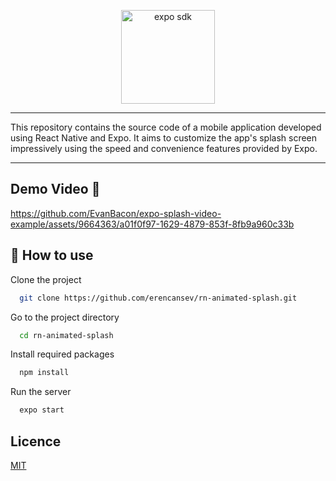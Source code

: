 <p align="center">
  <a href="https://expo.dev/">
    <img alt="expo sdk" height="150" src="https://assets-global.website-files.com/645258eae17c724fb2ca4915/647a07a12239d09a010b0a26_all-logos.png">
  </a>
</p>

---

This repository contains the source code of a mobile application developed using React Native and Expo. It aims to customize the app's splash screen impressively using the speed and convenience features provided by Expo.

---

## Demo Video 👾

https://github.com/EvanBacon/expo-splash-video-example/assets/9664363/a01f0f97-1629-4879-853f-8fb9a960c33b

## 🚀 How to use

Clone the project

```bash
  git clone https://github.com/erencansev/rn-animated-splash.git
```

Go to the project directory

```bash
  cd rn-animated-splash
```

Install required packages

```bash
  npm install
```

Run the server

```bash
  expo start
```

## Licence

[MIT](https://choosealicense.com/licenses/mit/)
